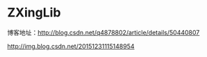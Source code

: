 # ZXingLib

博客地址：http://blog.csdn.net/q4878802/article/details/50440807


http://img.blog.csdn.net/20151231115148954
